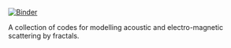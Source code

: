 [![Binder](https://mybinder.org/badge_logo.svg)](https://mybinder.org/v2/gh/AndrewGibbs/fractal-screen-scattering/HEAD)

A collection of codes for modelling acoustic and electro-magnetic scattering by fractals.
